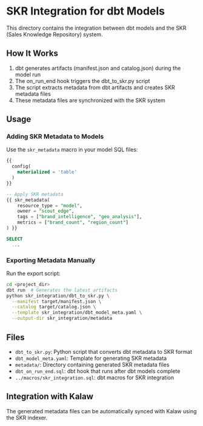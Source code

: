 # SKR Integration for dbt Models

This directory contains the integration between dbt models and the SKR (Sales Knowledge Repository) system.

## How It Works

1. dbt generates artifacts (manifest.json and catalog.json) during the model run
2. The on_run_end hook triggers the dbt_to_skr.py script
3. The script extracts metadata from dbt artifacts and creates SKR metadata files
4. These metadata files are synchronized with the SKR system

## Usage

### Adding SKR Metadata to Models

Use the `skr_metadata` macro in your model SQL files:

```sql
{{
  config(
    materialized = 'table'
  )
}}

-- Apply SKR metadata
{{ skr_metadata(
    resource_type = "model",
    owner = "scout_edge",
    tags = ["brand_intelligence", "geo_analysis"],
    metrics = ["brand_count", "region_count"]
) }}

SELECT
  ...
```

### Exporting Metadata Manually

Run the export script:

```bash
cd <project_dir>
dbt run  # Generates the latest artifacts
python skr_integration/dbt_to_skr.py \
  --manifest target/manifest.json \
  --catalog target/catalog.json \
  --template skr_integration/dbt_model_meta.yaml \
  --output-dir skr_integration/metadata
```

## Files

- `dbt_to_skr.py`: Python script that converts dbt metadata to SKR format
- `dbt_model_meta.yaml`: Template for generating SKR metadata
- `metadata/`: Directory containing generated SKR metadata files
- `dbt_on_run_end.sql`: dbt hook that runs after dbt models complete
- `../macros/skr_integration.sql`: dbt macros for SKR integration

## Integration with Kalaw

The generated metadata files can be automatically synced with Kalaw using the SKR indexer.
